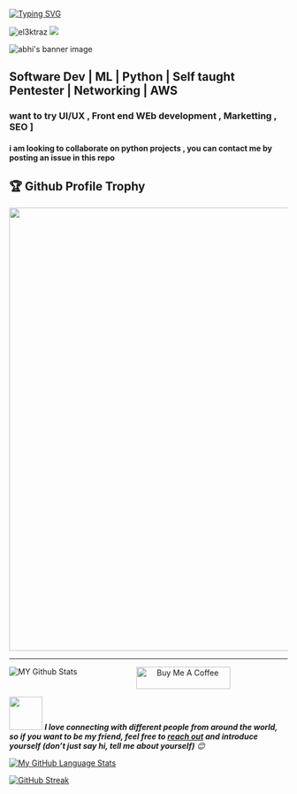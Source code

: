 [![Typing SVG](https://readme-typing-svg.herokuapp.com?multiline=true&width=500&lines=Entry-level+Software+Developer.++++++++++)](https://git.io/typing-svg)

<p> <img src="https://komarev.com/ghpvc/?username=el3ktraz&label=Profile%20views&color=blueviolet&style=flat" alt="el3ktraz" /> <img src="https://shields.io/endpoint?url=https://wakapi.dev/api/compat/shields/v1/el3ktraz/interval:30_days&color=blueviolet&label=Coding%20stats%20(last 30 days)" /> </p>

![abhi's banner image](https://github.com/el3ktraz/el3ktraz/assets/86217941/d88db363-3577-45ca-89ff-ba5ac6eeab5e)

<h2>Software Dev | ML | Python | Self taught Pentester | Networking | AWS </h2>

<h3> want to try UI/UX , Front end WEb development , Marketting , SEO ] </h3>
<h4>i am looking to collaborate on python projects , you can contact me by posting an issue in this repo  </h4>



<h2>🏆 Github Profile Trophy</h2>
<img width=800 src="https://github-profile-trophy.vercel.app/?username=el3ktraz&column=9&theme=gruvbox&no-frame=true"/>

----
<img align="left" alt="MY Github Stats" src="https://github-readme-stats.vercel.app/api/?username=el3ktraz&count_private=true&theme=radical&showicons=true" /> 
<p align="center">
<a href="https://www.buymeacoffee.com/Boschko" target="_blank"><img src="https://cdn.buymeacoffee.com/buttons/default-white.png" alt="Buy Me A Coffee" height="40" width="170" ></a>

<!-- Feel free to reach out and introduce yourself :D-->
<img src="https://media.giphy.com/media/LnQjpWaON8nhr21vNW/giphy.gif" width="60"> <em><b>I love connecting with different people from around the world, so if you want to be my friend, feel free to <a href="https://twitter.com/olivier_boschko">reach out</a> and introduce yourself (don’t just say hi, tell me about yourself)</b> 😊 </em>

</p>

[![My GitHub Language Stats](https://github-readme-stats.vercel.app/api/top-langs/?username=el3ktraz&langs_count=5&theme=radical)]()


[![GitHub Streak](https://github-readme-streak-stats.herokuapp.com/?user=el3ktraz&theme=radical&background=000000&stroke=555555&ring=DD2727&fire=DD2727&currStreakNum=DD2727&sideNums=DD2727&currStreakLabel=DD2727)](https://github.com/DenverCoder1/github-readme-streak-stats)


 


